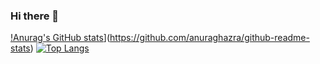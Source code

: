 ### Hi there 👋

[!Anurag's GitHub stats](https://github-readme-stats.vercel.app/api?username=renatog17)](https://github.com/anuraghazra/github-readme-stats)
[![Top Langs](https://github-readme-stats.vercel.app/api/top-langs/?username=renatog17)](https://github.com/anuraghazra/github-readme-stats)

<!--
**renatog17/renatog17** is a ✨ _special_ ✨ repository because its `README.md` (this file) appears on your GitHub profile.

Here are some ideas to get you started:

- 🔭 I’m currently working on ...
- 🌱 I’m currently learning ...
- 👯 I’m looking to collaborate on ...
- 🤔 I’m looking for help with ...
- 💬 Ask me about ...
- 📫 How to reach me: ...
- 😄 Pronouns: ...
- ⚡ Fun fact: ...
-->
